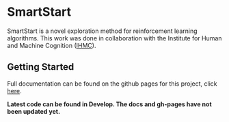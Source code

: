 # SmartStart

SmartStart is a novel exploration method for reinforcement learning algorithms.
This work was done in collaboration with the Institute for Human and Machine
Cognition ([IHMC](https://www.ihmc.us)).

## Getting Started

Full documentation can be found on the github pages for this project, click
[here](https://bartkeulen.github.io/smartstart/).

**Latest code can be found in Develop. The docs and gh-pages have not been updated yet.**

